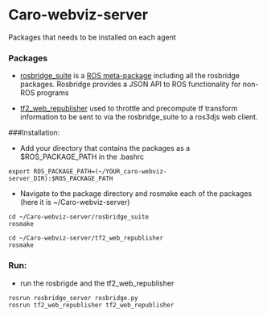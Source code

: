# Caro-webviz-server
Packages that needs to be installed on each agent

### Packages
 * [rosbridge_suite](http://wiki.ros.org/rosbridge_suite) is a [ROS meta-package](http://www.ros.org/wiki/catkin/conceptual_overview#Metapackages_and_the_Elimination_of_Stacks) including all the rosbridge packages. Rosbridge provides a JSON API to ROS functionality for non-ROS programs
 
* [tf2_web_republisher](http://wiki.ros.org/tf2_web_republisher) used to throttle and precompute tf transform information to be sent to via the rosbridge_suite to a ros3djs web client. 


###Installation:
* Add your directory that contains the packages as a $ROS_PACKAGE_PATH in the .bashrc
```
export ROS_PACKAGE_PATH=(~/YOUR_caro-webviz-server_DIR):$ROS_PACKAGE_PATH
```

* Navigate to the package directory and rosmake each of the packages (here it is ~/Caro-webviz-server)
```
cd ~/Caro-webviz-server/rosbridge_suite
rosmake

cd ~/Caro-webviz-server/tf2_web_republisher
rosmake
```

### Run:
* run the rosbrigde and the tf2_web_republisher
```
rosrun rosbridge_server rosbridge.py 
rosrun tf2_web_republisher tf2_web_republisher
```

